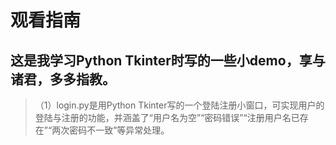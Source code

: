 # 观看指南
## 这是我学习Python Tkinter时写的一些小demo，享与诸君，多多指教。
>（1）login.py是用Python Tkinter写的一个登陆注册小窗口，可实现用户的登陆与注册的功能，并涵盖了“用户名为空”“密码错误”“注册用户名已存在”“两次密码不一致”等异常处理。
